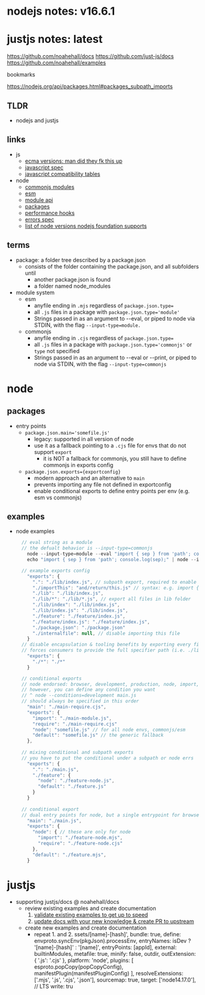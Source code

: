 # nodejs notes: v16.6.1

# justjs notes: latest

  <https://github.com/noahehall/docs>
  <https://github.com/just-js/docs>
  <https://github.com/noahehall/examples>
  
bookmarks
  
  <https://nodejs.org/api/packages.html#packages_subpath_imports>

## TLDR

- nodejs and justjs
  
## links

- js
  - [ecma versions: man did they fk this up](https://en.wikipedia.org/wiki/ECMAScript)
  - [javascript spec](https://262.ecma-international.org/)
  - [javascript compatibility tables](https://github.com/kangax/compat-table)
- node
  - [commonjs modules](https://nodejs.org/api/modules.html)
  - [esm](https://nodejs.org/api/esm.html)
  - [module api](https://nodejs.org/api/module.html)
  - [packages](https://nodejs.org/api/packages.html)
  - [performance hooks](https://nodejs.org/api/perf_hooks.html)
  - [errors spec](https://nodejs.org/api/errors.html)
  - [list of node versions nodejs foundation supports](https://github.com/nodejs/Release)

## terms

- package: a folder tree described by a package.json
  - consists of the folder containing the package.json, and all subfolders until
    - another package.json is found
    - a folder named node_modules
- module system
  - esm
    - anyfile ending in `.mjs` regardless of `package.json.type=`
    - all `.js` files in a package with `package.json.type='module'`
    - Strings passed in as an argument to --eval, or piped to node via STDIN, with the flag `--input-type=module.`
  - commonjs
    - anyfile ending in `.cjs` regardless of `package.json.type=`
    - all `.js` files in a package with `package.json.type='commonjs'` or `type` not specified
    - Strings passed in as an argument to --eval or --print, or piped to node via STDIN, with the flag `--input-type=commonjs`

# node

## packages

- entry points
  - `package.json.main='somefile.js'`
    - legacy: supported in all version of node
    - use it as a fallback pointing to a `.cjs` file for envs that do not support `export`
      - it is NOT a fallback for commonjs, you still have to define commonjs in exports config
  - `package.json.exports={exportconfig}`
    - modern approach and an alternative to `main`
    - prevents importing any file not defined in exportconfig
    - enable conditional exports to define entry points per env (e.g. esm vs commonjs)

## examples

- node examples

  ```js
    // eval string as a module
    // the defualt behavior is --input-type=commonjs
      node --input-type=module --eval "import { sep } from 'path'; console.log(sep);"
      echo "import { sep } from 'path'; console.log(sep);" | node --input-type=module

    // example exports config
      "exports": {
        ".": "./lib/index.js", // subpath export, required to enable all the other exports
        "./importThis": "and/return/this.js" // syntax: e.g. import { someThingExported } from 'packageNAme/importThis'
        "./lib": "./lib/index.js",
        "./lib/*": "./lib/*.js", // export all files in lib folder
        "./lib/index": "./lib/index.js",
        "./lib/index.js": "./lib/index.js",
        "./feature": "./feature/index.js",
        "./feature/index.js": "./feature/index.js",
        "./package.json": "./package.json"
        "./internalfile": null, // disable importing this file
      }
    // disable encapsulation & tooling benefits by exporting every file in the package
    // forces consumers to provide the full specifier path (i.e. ./lib/index.js)
      "exports": {
        "./*": "./*"
      }

    // conditional exports
    // node endorsed: browser, development, production, node, import, require, default
    // however, you can define any condition you want
    // ^ node --conditions=development main.js
    // should always be specified in this order
      "main": "./main-require.cjs",
      "exports": {
        "import": "./main-module.js",
        "require": "./main-require.cjs"
        "node": "somefile.js" // for all node envs, commonjs/esm
        "default": "somefile.js" // the generic fallback
      },
    
    // mixing conditional and subpath exports
    // you have to put the conditional under a subpath or node errs
      "exports": {
        ".": "./main.js",
        "./feature": {
          "node": "./feature-node.js",
          "default": "./feature.js"
        }
      }
    
    // conditional export 
    // dual entry points for node, but a single entrypoint for browsers
      "main": "./main.js",
      "exports": {
        "node": { // these are only for node
          "import": "./feature-node.mjs",
          "require": "./feature-node.cjs"
        },
        "default": "./feature.mjs",
      }

  ```

# justjs

- supporting justjs/docs @ noahehall/docs
  - review existing examples and create documentation
    1. [validate existing examples to get up to speed](https://github.com/noahehall/examples)
    2. [update docs with your new knowledge & create PR to upstream](https://github.com/noahehall/docs)
  - create new examples and create documentation
    - repeat 1. and 2.
ssets/[name]-[hash]',
  bundle: true,
  define: envproto.syncEnv(pkgJson).processEnv,
  entryNames: isDev ? '[name]-[hash]' : '[name]',
  entryPoints: [appId],
  external: builtinModules,
  metafile: true,
  minify: false,
  outdir,
  outExtension: { '.js': '.cjs' },
  platform: 'node',
  plugins: [ esproto.popCopy(popCopyConfig), manifestPlugin(manifestPluginConfig) ],
  resolveExtensions: ['.mjs', '.js', '.cjs', '.json'],
  sourcemap: true,
  target: ['node14.17.0'], // LTS
  write: tru
